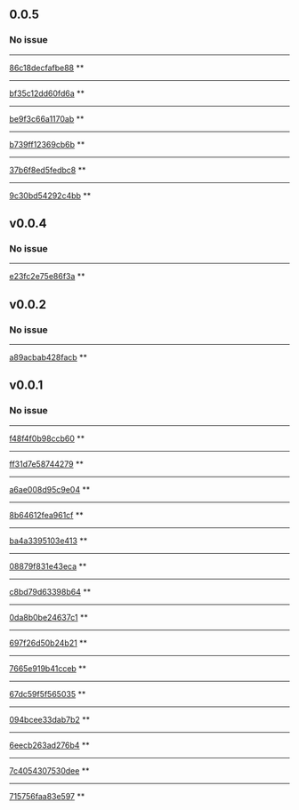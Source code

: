 ## 0.0.5
### No issue

****


[86c18decfafbe88](https://github.com///commit/86c18decfafbe88)  **

****


[bf35c12dd60fd6a](https://github.com///commit/bf35c12dd60fd6a)  **

****


[be9f3c66a1170ab](https://github.com///commit/be9f3c66a1170ab)  **

****


[b739ff12369cb6b](https://github.com///commit/b739ff12369cb6b)  **

****


[37b6f8ed5fedbc8](https://github.com///commit/37b6f8ed5fedbc8)  **

****


[9c30bd54292c4bb](https://github.com///commit/9c30bd54292c4bb)  **


## v0.0.4
### No issue

****


[e23fc2e75e86f3a](https://github.com///commit/e23fc2e75e86f3a)  **


## v0.0.2
### No issue

****


[a89acbab428facb](https://github.com///commit/a89acbab428facb)  **


## v0.0.1
### No issue

****


[f48f4f0b98ccb60](https://github.com///commit/f48f4f0b98ccb60)  **

****


[ff31d7e58744279](https://github.com///commit/ff31d7e58744279)  **

****


[a6ae008d95c9e04](https://github.com///commit/a6ae008d95c9e04)  **

****


[8b64612fea961cf](https://github.com///commit/8b64612fea961cf)  **

****


[ba4a3395103e413](https://github.com///commit/ba4a3395103e413)  **

****


[08879f831e43eca](https://github.com///commit/08879f831e43eca)  **

****


[c8bd79d63398b64](https://github.com///commit/c8bd79d63398b64)  **

****


[0da8b0be24637c1](https://github.com///commit/0da8b0be24637c1)  **

****


[697f26d50b24b21](https://github.com///commit/697f26d50b24b21)  **

****


[7665e919b41cceb](https://github.com///commit/7665e919b41cceb)  **

****


[67dc59f5f565035](https://github.com///commit/67dc59f5f565035)  **

****


[094bcee33dab7b2](https://github.com///commit/094bcee33dab7b2)  **

****


[6eecb263ad276b4](https://github.com///commit/6eecb263ad276b4)  **

****


[7c4054307530dee](https://github.com///commit/7c4054307530dee)  **

****


[715756faa83e597](https://github.com///commit/715756faa83e597)  **


